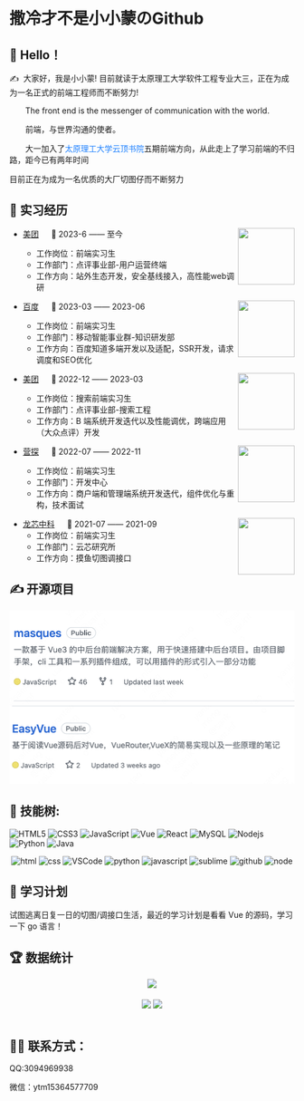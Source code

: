 <h1>撒冷才不是小小蒙のGithub</h1>

## 🙋 Hello！

<p>✍️&nbsp;&nbsp;大家好，我是小小蒙! 目前就读于太原理工大学软件工程专业大三，正在为成为一名正式的前端工程师而不断努力!</p>

<p>&emsp;&emsp;The front end is the messenger of communication with the world.</p>

<p>&emsp;&emsp;前端，与世界沟通的使者。</p>
<p>&emsp;&emsp;大一加入了<a style="color:rgb(30,128,255)" herf='https://baike.baidu.com/item/%E4%BA%91%E9%A1%B6%E4%B9%A6%E9%99%A2/23672117'>太原理工大学云顶书院</a>五期前端方向，从此走上了学习前端的不归路，距今已有两年时间</p>

目前正在为成为一名优质的大厂切图仔而不断努力

## 🏢 实习经历

<tr>
<td>
<img align="right" width="100" height="100" src="https://img05.51jobcdn.com/fansImg/CompLogo/5/4401/4400526/4400526_300.png?636963702107020060" />

- [美团](https://home.baidu.com/) &emsp; 📌 2023-6 —— 至今

  - 工作岗位：前端实习生
  - 工作部门：点评事业部-用户运营终端
  - 工作方向：站外生态开发，安全基线接入，高性能web调研
    </td>
    </tr>
  <div height="20"></div>
    <tr>
    <td>

<img align="right" width="100" height="100" src="https://img.sj33.cn/uploads/202009/7-20092H12GA16.jpg" />

- [百度](https://about.meituan.com/home) &emsp; 📌 2023-03 —— 2023-06

  - 工作岗位：前端实习生
  - 工作部门：移动智能事业群-知识研发部
  - 工作方向：百度知道多端开发以及适配，SSR开发，请求调度和SEO优化

</td>
</tr>
<tr>
<td>
<div height="20"></div>
<img align="right" width="100" height="100" src="https://img05.51jobcdn.com/fansImg/CompLogo/5/4401/4400526/4400526_300.png?636963702107020060" />

- [美团](https://home.baidu.com/) &emsp; 📌 2022-12 —— 2023-03

  - 工作岗位：搜索前端实习生
  - 工作部门：点评事业部-搜索工程
  - 工作方向：B 端系统开发迭代以及性能调优，跨端应用（大众点评）开发
    </td>
    </tr>
  <div height="20"></div>
    <tr>
    <td>

<img align="right" width="100" height="100" src="https://pic1.zhimg.com/v2-89fe8f822bb458161e263dd133356d73_xl.jpg?source=32738c0c" />

- [营探](https://www.camptogo.com/) &emsp; 📌 2022-07 —— 2022-11

  - 工作岗位：前端实习生
  - 工作部门：开发中心
  - 工作方向：商户端和管理端系统开发迭代，组件优化与重构，技术面试
    </td>
    </tr>
  <div height="20"></div>
    <tr>
    <td>

<img align="right" width="100" height="100" src="https://www.loongson.cn/images/favicon.ico" />

- [龙芯中科](https://www.loongson.cn/) &emsp; 📌 2021-07 —— 2021-09
  - 工作岗位：前端实习生
  - 工作部门：云芯研究所
  - 工作方向：摸鱼切图调接口
  </td>
  </tr>

## ✍️ 开源项目

<div align="center" >
<a href="https://github.com/SalengNotLittleMeng/Handy-Vue-Cli">
 <img src="./img/kovue.png" /></a>
<a href="https://github.com/SalengNotLittleMeng/K.O.Vue">
   <img src="./img/vue-handly.png" /></a>
</div>

## 💪 技能树:

![HTML5](https://img.shields.io/badge/-HTML5-E34F26?style=flat-square&logo=html5&logoColor=white)
![CSS3](https://img.shields.io/badge/-CSS3-1572B6?style=flat-square&logo=css3)
![JavaScript](https://img.shields.io/badge/-JavaScript-oringe?style=flat-square&logo=javascript)
![Vue](https://img.shields.io/badge/-vue-green?style=green&logo=vue)
![React](https://img.shields.io/badge/-react-yellow?style=flat-square&logo=java)
![MySQL](https://img.shields.io/badge/mysql-%2300f.svg?style=flat-square&logo=mysql&logoColor=white)
![Nodejs](https://img.shields.io/badge/-Nodejs-c0ebd?style=flat-square&logo=Node.js)
![Python](https://img.shields.io/badge/-Python-pink?style=flat-square&logo=Python)
![Java](https://img.shields.io/badge/-java-yellow?style=flat-square&logo=java)

<!-- Gif -->
<div align="center">
  <img alt-"html5" src="https://media.giphy.com/media/XAxylRMCdpbEWUAvr8/giphy.gif" width="100" title="html">
  <img alt="css" src="https://media.giphy.com/media/fsEaZldNC8A1PJ3mwp/giphy.gif" width="100" title="css">
  <img alt="VSCode" src="https://i.giphy.com/media/IdyAQJVN2kVPNUrojM/200.webp" width="100" title="vscode">
  <img alt="python" src="https://i.giphy.com/media/LMt9638dO8dftAjtco/200.webp" width="100" title="python">
  <img alt="javascript" src="https://media3.giphy.com/media/ln7z2eWriiQAllfVcn/200w.webp" width="100" title="javascript">
  <img alt="sublime" src="https://media.giphy.com/media/jnDKffgCfGYOp6cMTK/giphy.gif" width="100" title="sublime">
  <img alt="github" src="https://i.giphy.com/media/KzJkzjggfGN5Py6nkT/200.webp" width="100" title="github">
  <img alt="node" src="https://media.giphy.com/media/kdFc8fubgS31b8DsVu/giphy.gif" width="100" title="node">
</div>

## 🧠 学习计划

试图逃离日复一日的切图/调接口生活，最近的学习计划是看看 Vue 的源码，学习一下 go 语言！

## 🏆 数据统计

<!-- GitHub奖杯🏆 -->
<div align="center"><img  src="https://github-profile-trophy.vercel.app/?username=SalengNotLittleMeng&theme=gruvbox&row=1&column=7&no-frame=true&no-bg=true" /></div>
<br>

<!-- GitHub数据统计 -->
<div align="center">
  <img height="137px" src="https://github-readme-stats.vercel.app/api?username=SalengNotLittleMeng&hide_title=true&hide_border=true&show_icons=trueline_height=21&text_color=000&icon_color=000&bg_color=0,ea6161,ffc64d,fffc4d,52fa5a&theme=graywhite" />
  <img height="137px" src="https://github-readme-stats.vercel.app/api/top-langs/?username=SalengNotLittleMeng&hide_title=true&hide_border=true&layout=compact&langs_count=6&text_color=000&icon_color=fff&bg_color=0,52fa5a,4dfcff,c64dff&theme=graywhite" />
</div>
<br>

## 🤹‍♀️ 联系方式：

QQ:3094969938

微信：ytm15364577709
